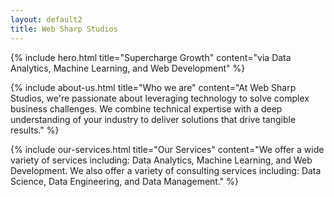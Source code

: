 ```yaml
---
layout: default2
title: Web Sharp Studios
---
```

{% include hero.html title="Supercharge Growth" content="via Data Analytics, Machine Learning, and Web Development" %}

{% include about-us.html title="Who we are" content="At Web Sharp Studios, we're passionate about leveraging technology to solve complex business challenges. We combine technical expertise with a deep understanding of your industry to deliver solutions that drive tangible results." %}

{% include our-services.html title="Our Services" content="We offer a wide variety of services including: Data Analytics, Machine Learning, and Web Development. We also offer a variety of consulting services including: Data Science, Data Engineering, and Data Management." %}

